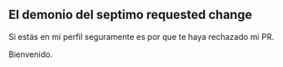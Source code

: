 ## El demonio del septimo requested change
Si estás en mi perfil seguramente es por que te haya rechazado mi PR.

Bienvenido.
